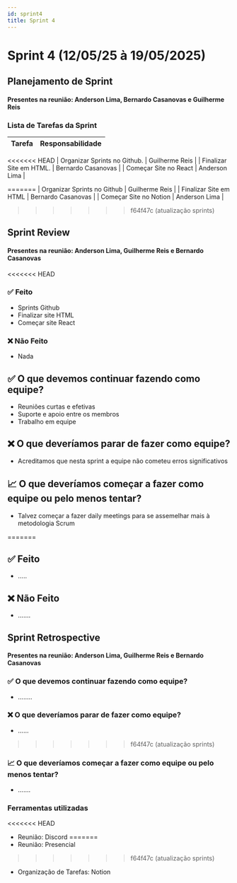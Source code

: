 ```yaml
---
id: sprint4
title: Sprint 4
---
```

# Sprint 4 (12/05/25 à 19/05/2025)

## Planejamento de Sprint

#### Presentes na reunião: Anderson Lima, Bernardo Casanovas e Guilherme Reis

### Lista de Tarefas da Sprint

| Tarefa                                                                                       | Responsabilidade |
| -------------------------------------------------------------------------------------------- | ---------------- |
<<<<<<< HEAD
| Organizar Sprints no Github.                                                                    | Guilherme Reis
            |
| Finalizar Site em HTML.                                          | Bernardo Casanovas
              |
| Começar Site no React                                                              | Anderson Lima              |

=======
| Organizar Sprints no Github                                                                    | Guilherme Reis            |
| Finalizar Site em HTML                                          | Bernardo Casanovas              |
| Começar Site no Notion                                                                    | Anderson Lima              |
>>>>>>> f64f47c (atualização sprints)

## Sprint Review

#### Presentes na reunião: Anderson Lima, Guilherme Reis e Bernardo Casanovas

<<<<<<< HEAD
### ✅ Feito
- Sprints Github
- Finalizar site HTML
- Começar site React

### ❌ Não Feito
- Nada


## ✅ O que devemos continuar fazendo como equipe?
- Reuniões curtas e efetivas
- Suporte e apoio entre os membros
- Trabalho em equipe

## ❌ O que deveríamos parar de fazer como equipe?
- Acreditamos que nesta sprint a equipe não cometeu erros significativos


## 📈 O que deveríamos começar a fazer como equipe ou pelo menos tentar?
- Talvez começar a fazer daily meetings para se assemelhar mais à metodologia Scrum

=======
## ✅ Feito
- .....
## ❌ Não Feito
- .......


## Sprint Retrospective

#### Presentes na reunião: Anderson Lima, Guilherme Reis e Bernardo Casanovas

### ✅ O que devemos continuar fazendo como equipe?
- ........

### ❌ O que deveríamos parar de fazer como equipe?
- ......
>>>>>>> f64f47c (atualização sprints)

### 📈 O que deveríamos começar a fazer como equipe ou pelo menos tentar?
- .......
### Ferramentas utilizadas

<<<<<<< HEAD
- Reunião: Discord
=======
- Reunião: Presencial
>>>>>>> f64f47c (atualização sprints)
- Organização de Tarefas: Notion
